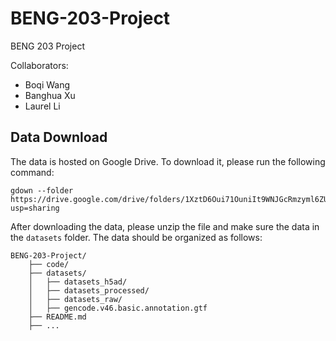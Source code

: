 # BENG-203-Project

BENG 203 Project

Collaborators:
* Boqi Wang
* Banghua Xu
* Laurel Li

## Data Download
The data is hosted on Google Drive. To download it, please run the following command:
```
gdown --folder https://drive.google.com/drive/folders/1XztD6Oui71OuniIt9WNJGcRmzyml6ZUe?usp=sharing
```
After downloading the data, please unzip the file and make sure the data in the `datasets` folder. The data should be organized as follows:
```
BENG-203-Project/
    ├── code/
    ├── datasets/
    │   ├── datasets_h5ad/
    │   ├── datasets_processed/
    │   ├── datasets_raw/
    │   ├── gencode.v46.basic.annotation.gtf
    ├── README.md
    ├── ...
```